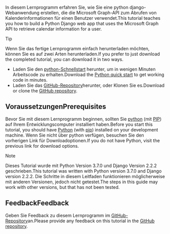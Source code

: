 <!-- markdownlint-disable MD002 MD041 -->

<span data-ttu-id="29dbb-101">In diesem Lernprogramm erfahren Sie, wie Sie eine python django-Webanwendung erstellen, die die Microsoft Graph-API zum Abrufen von Kalenderinformationen für einen Benutzer verwendet.</span><span class="sxs-lookup"><span data-stu-id="29dbb-101">This tutorial teaches you how to build a Python Django web app that uses the Microsoft Graph API to retrieve calendar information for a user.</span></span>

> [!TIP]
> <span data-ttu-id="29dbb-102">Wenn Sie das fertige Lernprogramm einfach herunterladen möchten, können Sie es auf zwei Arten herunterladen.</span><span class="sxs-lookup"><span data-stu-id="29dbb-102">If you prefer to just download the completed tutorial, you can download it in two ways.</span></span>
>
> - <span data-ttu-id="29dbb-103">Laden Sie den [python-Schnellstart](https://developer.microsoft.com/graph/quick-start?platform=option-Python) herunter, um in wenigen Minuten Arbeitscode zu erhalten.</span><span class="sxs-lookup"><span data-stu-id="29dbb-103">Download the [Python quick start](https://developer.microsoft.com/graph/quick-start?platform=option-Python) to get working code in minutes.</span></span>
> - <span data-ttu-id="29dbb-104">Laden Sie das [GitHub-Repository](https://github.com/microsoftgraph/msgraph-training-pythondjangoapp)herunter, oder Klonen Sie es.</span><span class="sxs-lookup"><span data-stu-id="29dbb-104">Download or clone the [GitHub repository](https://github.com/microsoftgraph/msgraph-training-pythondjangoapp).</span></span>

## <a name="prerequisites"></a><span data-ttu-id="29dbb-105">Voraussetzungen</span><span class="sxs-lookup"><span data-stu-id="29dbb-105">Prerequisites</span></span>

<span data-ttu-id="29dbb-106">Bevor Sie mit diesem Lernprogramm beginnen, sollten Sie [python](https://www.python.org/) (mit [PIP](https://pypi.org/project/pip/)) auf Ihrem Entwicklungscomputer installiert haben.</span><span class="sxs-lookup"><span data-stu-id="29dbb-106">Before you start this tutorial, you should have [Python](https://www.python.org/) (with [pip](https://pypi.org/project/pip/)) installed on your development machine.</span></span> <span data-ttu-id="29dbb-107">Wenn Sie nicht über python verfügen, besuchen Sie den vorherigen Link für Downloadoptionen.</span><span class="sxs-lookup"><span data-stu-id="29dbb-107">If you do not have Python, visit the previous link for download options.</span></span>

> [!NOTE]
> <span data-ttu-id="29dbb-108">Dieses Tutorial wurde mit Python Version 3.7.0 und Django Version 2.2.2 geschrieben.</span><span class="sxs-lookup"><span data-stu-id="29dbb-108">This tutorial was written with Python version 3.7.0 and Django version 2.2.2.</span></span> <span data-ttu-id="29dbb-109">Die Schritte in diesem Leitfaden funktionieren möglicherweise mit anderen Versionen, jedoch nicht getestet.</span><span class="sxs-lookup"><span data-stu-id="29dbb-109">The steps in this guide may work with other versions, but that has not been tested.</span></span>

## <a name="feedback"></a><span data-ttu-id="29dbb-110">Feedback</span><span class="sxs-lookup"><span data-stu-id="29dbb-110">Feedback</span></span>

<span data-ttu-id="29dbb-111">Geben Sie Feedback zu diesem Lernprogramm im [GitHub-Repository](https://github.com/microsoftgraph/msgraph-training-pythondjangoapp)an.</span><span class="sxs-lookup"><span data-stu-id="29dbb-111">Please provide any feedback on this tutorial in the [GitHub repository](https://github.com/microsoftgraph/msgraph-training-pythondjangoapp).</span></span>
